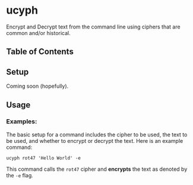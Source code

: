 # ucyph
Encrypt and Decrypt text from the command line using ciphers that are common and/or historical. 

## Table of Contents

## Setup
Coming soon (hopefully).

## Usage
### Examples:
The basic setup for a command includes the cipher to be used, the text to be used, and whether to encrypt or decrypt the text. Here is an example command:
```shell
ucyph rot47 'Hello World' -e
```

This command calls the ```rot47``` cipher and **encrypts** the text as denoted by the ```-e``` flag.
